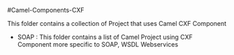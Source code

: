 #Camel-Components-CXF

This folder contains a collection of Project that uses Camel CXF Component 

* SOAP : This folder contains a list of Camel Project using CXF Component more specific to SOAP, WSDL Webservices
